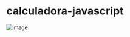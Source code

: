 # calculadora-javascript

![image](https://user-images.githubusercontent.com/104576340/171306921-35dc847e-5c2c-419b-919c-9b33b7d0099b.png)
